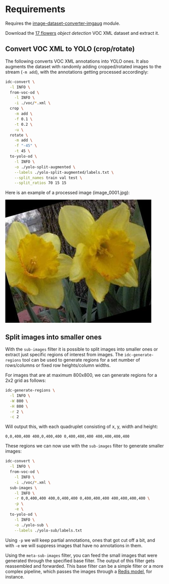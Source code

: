 # Requirements

Requires the [image-dataset-converter-imgaug](https://github.com/waikato-datamining/image-dataset-converter-imgaug) module.

Download the [17 flowers](https://datasets.cms.waikato.ac.nz/ufdl/17flowers/) 
*object detection* VOC XML dataset and extract it.

## Convert VOC XML to YOLO (crop/rotate)

The following converts VOC XML annotations into YOLO ones. It also augments the
dataset with randomly adding cropped/rotated images to the stream (`-m add`),
with the annotations getting processed accordingly:

```bash
idc-convert \
  -l INFO \
  from-voc-od \
    -l INFO \
    -i ./voc/*.xml \
  crop \
    -m add \
    -f 0.1 \
    -t 0.2 \
    -u \
  rotate \
    -m add \
    -f "-45" \
    -t 45 \
  to-yolo-od \
    -l INFO \
    -o ./yolo-split-augmented \
    --labels ./yolo-split-augmented/labels.txt \
    --split_names train val test \
    --split_ratios 70 15 15
```

Here is an example of a processed image (image_0001.jpg):

![Example image cropped and rotated](img/image_0001-cropped-rotated.jpg)


## Split images into smaller ones

With the `sub-images` filter it is possible to split images into smaller ones or extract
just specific regions of interest from images. The `idc-generate-regions` tool can be used
to generate regions for a set number of rows/columns or fixed row heights/column widths.

For images that are at maximum 800x800, we can generate regions for a 2x2 grid as follows: 

```bash
idc-generate-regions \
  -l INFO \
  -W 800 \
  -H 800 \
  -r 2 \
  -c 2
```

Will output this, with each quadruplet consisting of x, y, width and height:

```
0,0,400,400 400,0,400,400 0,400,400,400 400,400,400,400
```

These regions we can now use with the `sub-images` filter to generate smaller images:

```bash
idc-convert \
  -l INFO \
  from-voc-od \
    -l INFO \
    -i ./voc/*.xml \
  sub-images \
    -l INFO \
    -r 0,0,400,400 400,0,400,400 0,400,400,400 400,400,400,400 \
    -p \
    -e \
  to-yolo-od \
    -l INFO \
    -o ./yolo-sub \
    --labels ./yolo-sub/labels.txt
```

Using `-p` we will keep partial annotations, ones that got cut off a bit, and with `-e` we 
will suppress images that have no annotations in them.

Using the `meta-sub-images` filter, you can feed the small images that were generated
through the specified base filter. The output of this filter gets reassembled and forwarded. 
This base filter can be a simple filter or a more complex pipeline, which passes the 
images through a [Redis model](redis-predictions.md), for instance.
